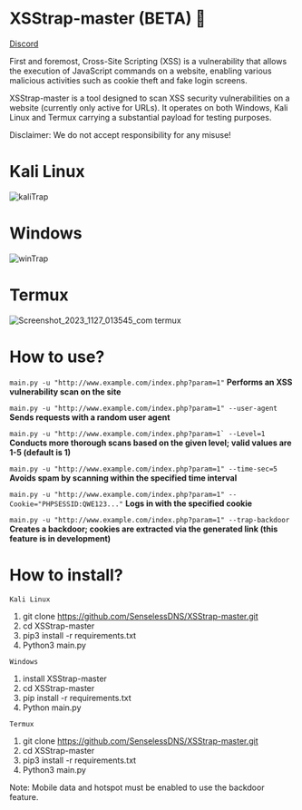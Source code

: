 # XSStrap-master (BETA) 🐍
[Discord](https://discord.gg/upNDjFqkBp)

First and foremost, Cross-Site Scripting (XSS) is a vulnerability that allows the execution of JavaScript commands on a website, enabling various malicious activities such as cookie theft and fake login screens.

XSStrap-master is a tool designed to scan XSS security vulnerabilities on a website (currently only active for URLs). It operates on both Windows, Kali Linux and Termux carrying a substantial payload for testing purposes.

Disclaimer: We do not accept responsibility for any misuse!
# Kali Linux
![kaliTrap](https://github.com/SenselessDNS/XSStrap-master/assets/100872213/12ac0448-9a0c-443f-9a10-d2804043eb74)
# Windows
![winTrap](https://github.com/SenselessDNS/XSStrap-master/assets/100872213/bde86e04-b9bb-4dac-ab44-1302aed9769d)
# Termux
![Screenshot_2023_1127_013545_com termux](https://github.com/SenselessDNS/XSStrap-master/assets/100872213/de8bc8b7-9d3a-4822-92b4-43c3fccd06e2)

# How to use?
```main.py -u "http://www.example.com/index.php?param=1"```
**Performs an XSS vulnerability scan on the site**

```main.py -u "http://www.example.com/index.php?param=1" --user-agent```
**Sends requests with a random user agent**

```main.py -u "http://www.example.com/index.php?param=1` --Level=1```
**Conducts more thorough scans based on the given level; valid values are 1-5 (default is 1)**

```main.py -u "http://www.example.com/index.php?param=1" --time-sec=5```
**Avoids spam by scanning within the specified time interval**

```main.py -u "http://www.example.com/index.php?param=1" --Cookie="PHPSESSID:QWE123..."```
**Logs in with the specified cookie**

```main.py -u "http://www.example.com/index.php?param=1" --trap-backdoor```
**Creates a backdoor; cookies are extracted via the generated link (this feature is in development)**

# How to install?
```Kali Linux```
1. git clone https://github.com/SenselessDNS/XSStrap-master.git
2. cd XSStrap-master
3. pip3 install -r requirements.txt
4. Python3 main.py

```Windows```
1. install XSStrap-master
2. cd XSStrap-master
3. pip install -r requirements.txt
4. Python main.py

```Termux```
1. git clone https://github.com/SenselessDNS/XSStrap-master.git
2. cd XSStrap-master
3. pip3 install -r requirements.txt
4. Python3 main.py

Note: Mobile data and hotspot must be enabled to use the backdoor feature.
